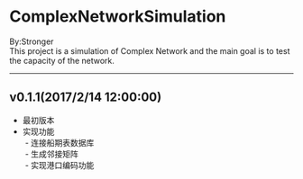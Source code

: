 # ComplexNetworkSimulation
By:Stronger<br>
This project is a simulation of Complex Network and the main goal is to test the capacity of the network.<br>

---

## v0.1.1(2017/2/14 12:00:00)
- 最初版本<br>
- 实现功能<br>
  - 连接船期表数据库<br>
  - 生成邻接矩阵<br>
  - 实现港口编码功能<br>
  



